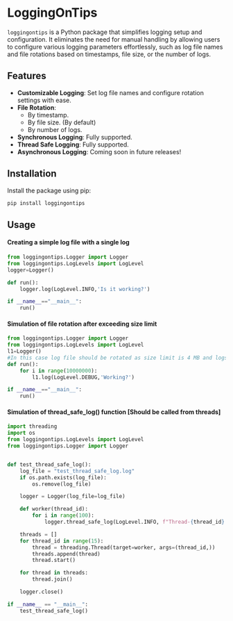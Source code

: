 # LoggingOnTips

`loggingontips` is a Python package that simplifies logging setup and configuration. It eliminates the need for manual handling by allowing users to configure various logging parameters effortlessly, such as log file names and file rotations based on timestamps, file size, or the number of logs.

## Features

- **Customizable Logging**: Set log file names and configure rotation settings with ease.
- **File Rotation**:
  - By timestamp.
  - By file size. (By default)
  - By number of logs.
- **Synchronous Logging**: Fully supported.
- **Thread Safe Logging**: Fully supported.
- **Asynchronous Logging**: Coming soon in future releases!

## Installation

Install the package using pip:

```bash
pip install loggingontips
```
## Usage
<h4>Creating a simple log file with a single log</h4>

```python
from loggingontips.Logger import Logger
from loggingontips.LogLevels import LogLevel
logger=Logger()

def run():
    logger.log(LogLevel.INFO,'Is it working?')

if __name__=="__main__":
    run()
```

<h4>Simulation of file rotation after exceeding size limit</h4>

```python
from loggingontips.Logger import Logger
from loggingontips.LogLevels import LogLevel
l1=Logger()
#In this case log file should be rotated as size limit is 4 MB and logs are of 16 MB+
def run():
    for i in range(10000000):
        l1.log(LogLevel.DEBUG,'Working?')

if __name__=="__main__":
    run()
```

<h4>Simulation of thread_safe_log() function [Should be called from threads]</h4>

```python
import threading
import os
from loggingontips.LogLevels import LogLevel
from loggingontips.Logger import Logger


def test_thread_safe_log():
    log_file = "test_thread_safe_log.log"
    if os.path.exists(log_file):
        os.remove(log_file) 

    logger = Logger(log_file=log_file)

    def worker(thread_id):
        for i in range(100):
            logger.thread_safe_log(LogLevel.INFO, f"Thread-{thread_id} log message {i}")

    threads = []
    for thread_id in range(15):
        thread = threading.Thread(target=worker, args=(thread_id,))
        threads.append(thread)
        thread.start()

    for thread in threads:
        thread.join()

    logger.close()

if __name__ == "__main__":
    test_thread_safe_log()

```
